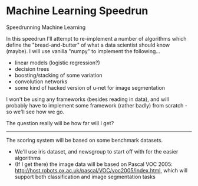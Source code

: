# Machine Learning Speedrun

Speedrunning Machine Learning

In this speedrun I'll attempt to re-implement a number of algorithms which define the "bread-and-butter" of what a data scientist should know (maybe). I will use vanilla "numpy" to implement the following...

*  linear models (logistic regression?)
*  decision trees
*  boosting/stacking of some variation
*  convolution networks
*  some kind of hacked version of u-net for image segmentation

I won't be using any frameworks (besides reading in data), and will probably have to implement some framework (rather badly) from scratch - so we'll see how we go. 

The question really will be how far will I get?

-----

The scoring system will be based on some benchmark datasets. 

*  We'll use iris dataset, and newsgroup to start off with for the easier algorithms
*  (If I get there) the image data will be based on Pascal VOC 2005: http://host.robots.ox.ac.uk/pascal/VOC/voc2005/index.html, which will support both classification and image segmentation tasks









